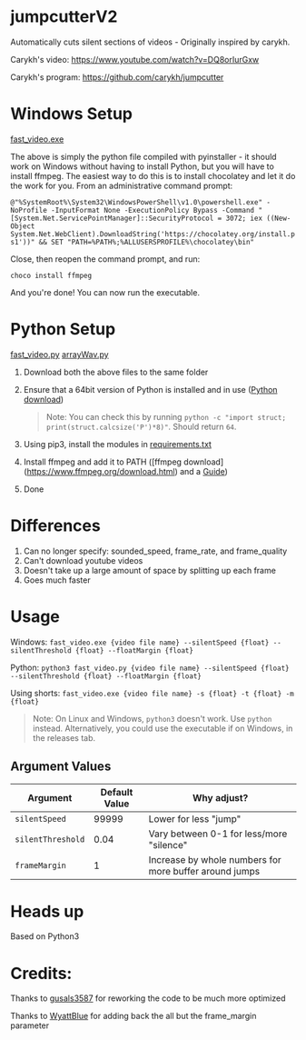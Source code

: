 # jumpcutterV2
Automatically cuts silent sections of videos - Originally inspired by carykh.

Carykh's video: https://www.youtube.com/watch?v=DQ8orIurGxw

Carykh's program: https://github.com/carykh/jumpcutter

# Windows Setup
[fast_video.exe](https://github.com/seaty6/jumpcutterV2/releases/latest/download/fast_video.exe)

The above is simply the python file compiled with pyinstaller - it should work on Windows without having to install Python, but you will have to install ffmpeg. The easiest way to do this is to install chocolatey and let it do the work for you.
From an administrative command prompt:

```@"%SystemRoot%\System32\WindowsPowerShell\v1.0\powershell.exe" -NoProfile -InputFormat None -ExecutionPolicy Bypass -Command " [System.Net.ServicePointManager]::SecurityProtocol = 3072; iex ((New-Object System.Net.WebClient).DownloadString('https://chocolatey.org/install.ps1'))" && SET "PATH=%PATH%;%ALLUSERSPROFILE%\chocolatey\bin"```

Close, then reopen the command prompt, and run:

`choco install ffmpeg`

And you're done! You can now run the executable.

# Python Setup
[fast_video.py](https://github.com/seaty6/jumpcutterV2/releases/latest/download/fast_video.py)
[arrayWav.py](https://github.com/seaty6/jumpcutterV2/releases/latest/download/arrayWav.py)

1. Download both the above files to the same folder
2. Ensure that a 64bit version of Python is installed and in use ([Python download](https://www.python.org/downloads/))

    > Note: You can check this by running `python -c "import struct; print(struct.calcsize('P')*8)"`. Should return `64`.

3. Using pip3, install the modules in [requirements.txt](https://github.com/seaty6/jumpcutterV2/releases/latest/download/requirements.txt)
4. Install ffmpeg and add it to PATH ([ffmpeg download] (https://www.ffmpeg.org/download.html) and a [Guide](https://windowsloop.com/install-ffmpeg-windows-10/))
5. Done

# Differences
1. Can no longer specify: sounded_speed, frame_rate, and frame_quality
2. Can't download youtube videos
3. Doesn't take up a large amount of space by splitting up each frame
4. Goes much faster

# Usage
Windows:
`fast_video.exe {video file name} --silentSpeed {float} --silentThreshold {float} --floatMargin {float}`

Python:
`python3 fast_video.py {video file name} --silentSpeed {float} --silentThreshold {float} --floatMargin {float}`

Using shorts:
`fast_video.exe {video file name} -s {float} -t {float} -m {float}`

> Note: On Linux and Windows, `python3` doesn't work. Use `python` instead. Alternatively, you could use the executable if on Windows, in the releases tab.

## Argument Values
| Argument | Default Value | Why adjust? |
| -------- | ------------- | ---------- |
| `silentSpeed` | 99999 | Lower for less "jump" |
| `silentThreshold` | 0.04 | Vary between 0-1 for less/more "silence" |
| `frameMargin` | 1 | Increase by whole numbers for more buffer around jumps |

# Heads up
Based on Python3

# Credits:
Thanks to [gusals3587](https://github.com/gusals3587/jumpcutterV2) for reworking the code to be much more optimized

Thanks to [WyattBlue](https://github.com/WyattBlue/jumpcutterV2) for adding back the all but the frame_margin parameter
